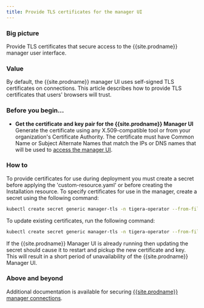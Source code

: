 ```yaml
---
title: Provide TLS certificates for the manager UI
---
```


### Big picture

Provide TLS certificates that secure access to the {{site.prodname}} manager user interface.

### Value

By default, the {{site.prodname}} manager UI uses self-signed TLS certificates on connections. This article describes how to provide TLS certificates that users' browsers will trust.

### Before you begin...

- **Get the certificate and key pair for the {{site.prodname}} Manager UI**
  Generate the certificate using any X.509-compatible tool or from your organization's Certificate Authority. The certificate must have Common Name or Subject Alternate Names that match the IPs or DNS names that will be used to [access the manager UI]({{site.baseurl}}/getting-started/access-the-manager).

### How to

To provide certificates for use during deployment you must create a secret before applying the 'custom-resource.yaml' or before creating the Installation resource. To specify certificates for use in the manager, create a secret using the following command:

```bash
kubectl create secret generic manager-tls -n tigera-operator --from-file=cert=</path/to/certificate-file> --from-file=key=</path/to/key-file>
```

To update existing certificates, run the following command:

```bash
kubectl create secret generic manager-tls -n tigera-operator --from-file=cert=</path/to/certificate-file> --from-file=key=</path/to/key-file> --dry-run -o yaml --save-config | kubectl replace -f -
```

If the {{site.prodname}} Manager UI is already running then updating the secret should cause it to restart and pickup the new certificate and key. This will result in a short period of unavailability of the {{site.prodname}} Manager UI.

### Above and beyond

Additional documentation is available for securing [{{site.prodname}} manager connections]({{site.baseurl}}/security/comms/crypto-auth#calico-enterprise-manager-connections).
